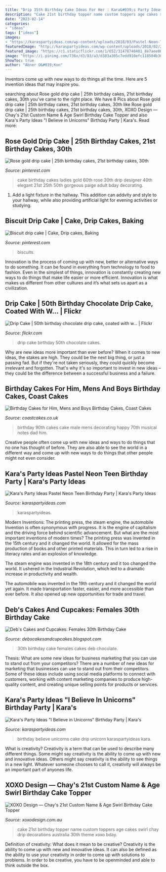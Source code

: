 ```yaml
---
title: "Drip 35th Birthday Cake Ideas For Her : Kara&#039;s Party Ideas &quot;i Believe In Unicorns&quot; Birthday Party"
description: "Cake 21st birthday topper name custom toppers age cakes swirl chay drip decorations australia 30th theme xoxo bday"
date: "2023-02-14"
categories:
- "ideas"
tags: ["ideas"]
images:
- "https://karaspartyideas.com/wp-content/uploads/2018/03/Pastel-Neon-Teen-Birthday-Party-via-Karas-Party-Ideas-KarasPartyIdeas.com3_-683x1024.jpg"
featuredImage: "http://karaspartyideas.com/wp-content/uploads/2018/02/22I-Believe-in-Unicorns22-Birthday-Party-via-Karas-Party-Ideas-KarasPartyIdeas.com5_.jpeg"
featured_image: "https://c1.staticflickr.com/1/652/31478740401_8e7aee000b_b.jpg"
image: "https://i.pinimg.com/736x/d3/83/a3/d383a305c7edd910efc118504b307bee.jpg"
ShowToc: true
author: "Abner O&#039;Kon"
---
```



Inventors come up with new ways to do things all the time. Here are 5 invention ideas that may inspire you.

	

		
searching about Rose gold drip cake | 25th birthday cakes, 21st birthday cakes, 30th you've came to the right place. We have 8 Pics about Rose gold drip cake | 25th birthday cakes, 21st birthday cakes, 30th like Rose gold drip cake | 25th birthday cakes, 21st birthday cakes, 30th, XOXO Design — Chay&#039;s 21st Custom Name &amp; Age Swirl Birthday Cake Topper and also Kara&#039;s Party Ideas &quot;I Believe in Unicorns&quot; Birthday Party | Kara&#039;s. Read more:
		
    
## Rose Gold Drip Cake | 25th Birthday Cakes, 21st Birthday Cakes, 30th

<img loading=lazy src="https://i.pinimg.com/736x/d3/83/a3/d383a305c7edd910efc118504b307bee.jpg" onerror="this.onerror=null;this.src='https://tse1.mm.bing.net/th?id=OIP.vyYM5rUIbcoO8OkWRXwwWwHaJ3&amp;pid=15.1';" alt="Rose gold drip cake | 25th birthday cakes, 21st birthday cakes, 30th">

_Source: pinterest.com_

>cake birthday cakes ladies gold 60th rose 30th drip designer 40th elegant 21st 25th 50th gorgeous paige adult bday decorating. 

	

1. Add a light fixture in the hallway. This addition can addvity and style to your hallway, while also providing artificial light for evening activities or studying.

    
## Biscuit Drip Cake | Cake, Drip Cakes, Baking

<img loading=lazy src="https://i.pinimg.com/736x/89/c6/e3/89c6e3ea50f6af8c7983a2ceb8e514f0.jpg" onerror="this.onerror=null;this.src='https://tse2.mm.bing.net/th?id=OIP.RDA22emkFK6ZdR4FdNwFyAHaJ3&amp;pid=15.1';" alt="Biscuit drip cake | Cake, Drip cakes, Baking">

_Source: pinterest.com_

>biscuits. 

	

Innovation is the process of coming up with new, better or alternative ways to do something. It can be found in everything from technology to food to fashion. Even in the simplest of things, innovation is constantly creating new ways to do things that make life easier or more efficient. Innovation is what makes us different from other cultures and it’s what sets us apart as a civilization.

    
## Drip Cake | 50th Birthday Chocolate Drip Cake, Coated With W… | Flickr

<img loading=lazy src="https://c1.staticflickr.com/1/652/31478740401_8e7aee000b_b.jpg" onerror="this.onerror=null;this.src='https://tse1.mm.bing.net/th?id=OIP.4jmcys0WiWlw5vbYc7IOHAHaJ4&amp;pid=15.1';" alt="Drip Cake | 50th birthday chocolate drip cake, coated with w… | Flickr">

_Source: flickr.com_

>drip cake birthday 50th chocolate cakes. 

	

Why are new ideas more important than ever before?
When it comes to new ideas, the stakes are high. They could be the next big thing, or just a passing fad. But if they're not taken seriously, they could quickly become irrelevant and forgotten. That's why it's so important to invest in new ideas – they could be the difference between a successful business and a failure.

    
## Birthday Cakes For Him, Mens And Boys Birthday Cakes, Coast Cakes

<img loading=lazy src="https://coastcakes.co.uk/wp-content/uploads/2013/11/Picture-35774s.jpg" onerror="this.onerror=null;this.src='https://tse3.mm.bing.net/th?id=OIP.08GDLbaN217wDJU2zSEuxAHaKl&amp;pid=15.1';" alt="Birthday Cakes for Him, Mens and Boys Birthday Cakes, Coast Cakes">

_Source: coastcakes.co.uk_

>birthday 90th cakes cake male mens decorating happy 70th musical notes dad him. 

	

Creative people often come up with new ideas and ways to do things that no one has thought of before. They are also able to see the world in a different way and come up with new ways to do things that other people might not even consider.

    
## Kara&#039;s Party Ideas Pastel Neon Teen Birthday Party | Kara&#039;s Party Ideas

<img loading=lazy src="https://karaspartyideas.com/wp-content/uploads/2018/03/Pastel-Neon-Teen-Birthday-Party-via-Karas-Party-Ideas-KarasPartyIdeas.com3_-683x1024.jpg" onerror="this.onerror=null;this.src='https://tse2.mm.bing.net/th?id=OIP.yS1TyIf6RUBWUoT66f24ygHaLG&amp;pid=15.1';" alt="Kara&#039;s Party Ideas Pastel Neon Teen Birthday Party | Kara&#039;s Party Ideas">

_Source: karaspartyideas.com_

>karaspartyideas. 

	

Modern Inventions: The printing press, the steam engine, the automobile
Invention is often synonymous with progress. It is the engine of capitalism and the driving force behind scientific advancement. But what are the most important inventions of modern times?
The printing press was invented in the 15th century and it changed the world. It allowed for the mass production of books and other printed materials. This in turn led to a rise in literacy rates and an explosion of knowledge.

The steam engine was invented in the 18th century and it too changed the world. It ushered in the Industrial Revolution, which led to a dramatic increase in productivity and wealth.

The automobile was invented in the 19th century and it changed the world yet again. It made transportation faster, easier, and more accessible than ever before. It also opened up new opportunities for trade and travel.

    
## Deb&#039;s Cakes And Cupcakes: Females 30th Birthday Cake

<img loading=lazy src="https://3.bp.blogspot.com/-0qZ6NPtr6Oc/TWjEr7tpZgI/AAAAAAAAAjc/QUZugKSBGXE/s1600/IMG_0932.JPG" onerror="this.onerror=null;this.src='https://tse2.mm.bing.net/th?id=OIP.Woih77LqO5spPSHSUZdZmgHaJ4&amp;pid=15.1';" alt="Deb&#039;s Cakes and Cupcakes: Females 30th Birthday Cake">

_Source: debscakesandcupcakes.blogspot.com_

>30th birthday cake females cakes deb chocolate. 

	

Thesis: What are some new ideas for business marketing that you can use to stand out from your competitors?
There are a number of new ideas for marketing that businesses can use to stand out from their competitors. Some of these ideas include using social media platforms to connect with customers, working with content marketing companies to produce high-quality content, and creating unique selling points for products or services.

    
## Kara&#039;s Party Ideas &quot;I Believe In Unicorns&quot; Birthday Party | Kara&#039;s

<img loading=lazy src="http://karaspartyideas.com/wp-content/uploads/2018/02/22I-Believe-in-Unicorns22-Birthday-Party-via-Karas-Party-Ideas-KarasPartyIdeas.com5_.jpeg" onerror="this.onerror=null;this.src='https://tse1.mm.bing.net/th?id=OIP.rKJ_3MBpq-jz8POY3DhlTAHaKL&amp;pid=15.1';" alt="Kara&#039;s Party Ideas &quot;I Believe in Unicorns&quot; Birthday Party | Kara&#039;s">

_Source: karaspartyideas.com_

>birthday believe unicorns cake drip unicorn karaspartyideas kara. 

	

What is creativity?
Creativity is a term that can be used to describe many different things. Some might say creativity is the ability to come up with new and innovative ideas. Others might say creativity is the ability to see things in a new light. Whatever someone chooses to call it, creativity will always be an important part of anyones life.

    
## XOXO Design — Chay&#039;s 21st Custom Name &amp; Age Swirl Birthday Cake Topper

<img loading=lazy src="https://assets.bigcartel.com/product_images/195683479/Lottieandbella_custom_21st__birthday_cake_topper_xoxodesign.jpg?auto=format&amp;fit=max&amp;h..." onerror="this.onerror=null;this.src='https://tse2.mm.bing.net/th?id=OIP.F7338wu9rfm7oFWlasJodAHaJQ&amp;pid=15.1';" alt="XOXO Design — Chay&#039;s 21st Custom Name &amp; Age Swirl Birthday Cake Topper">

_Source: xoxodesign.com.au_

>cake 21st birthday topper name custom toppers age cakes swirl chay drip decorations australia 30th theme xoxo bday. 

	

Definition of creativity: What does it mean to be creative?
Creativity is the ability to come up with new and innovative ideas. It can also be defined as the ability to use your creativity in order to come up with solutions to problems. In order to be creative, you have to be openminded and able to think outside the box.

